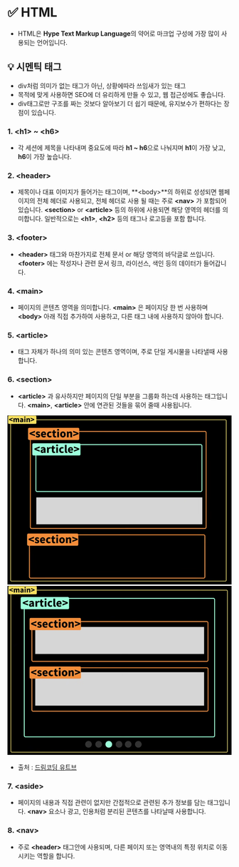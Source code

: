 # ✅ HTML

- HTML은 **Hype Text Markup Language**의 약어로 마크업 구성에 가장 많이 사용되는 언어입니다.

## 💡 시멘틱 태그

- div처럼 의미가 없는 태그가 아닌, 상황에따라 쓰임새가 있는 태그
- 목적에 맞게 사용하면 SEO에 더 유리하게 만들 수 있고, 웹 접근성에도 좋습니다.
- div태그로만 구조를 짜는 것보다 알아보기 더 쉽기 때문에, 유지보수가 편하다는 장점이 있습니다.

### 1. \<h1> ~ \<h6>

- 각 세션에 제목을 나타내며 중요도에 따라 **h1 ~ h6**으로 나눠지며 **h1**이 가장 낮고, **h6**이 가장 높습니다.

### 2. \<header>

- 제목이나 대표 이미지가 들어가는 태그이며, **\<body>**의 하위로 성성되면 웹페이지의 전체 헤더로 사용되고, 전체 헤더로 사용 될 때는 주로 **\<nav>** 가 포함되어 있습니다.
  **\<section>** or **\<article>** 등의 하위에 사용되면 해당 영역의 헤더를 의미합니다. 일반적으로는 **\<h1>**, **\<h2>** 등의 태그나 로고등을 포함 합니다.

### 3. \<footer>

- **\<header>** 태그와 마찬가지로 전체 문서 or 해당 영역의 바닥글로 쓰입니다. **\<footer>** 에는 작성자나 관련 문서 링크, 라이선스, 색인 등의 데이터가 들어갑니다.

### 4. \<main>

- 페이지의 콘텐츠 영역을 의미합니다. **\<main>** 은 페이지당 한 번 사용하며 **\<body>** 아래 직접 추가하여 사용하고, 다른 태그 내에 사용하지 않아야 합니다.

### 5. \<article>

- 태그 자체가 하나의 의미 있는 콘텐츠 영역이며, 주로 단일 게시물을 나타낼때 사용합니다.

### 6. \<section>

- **\<article>** 과 유사하지만 페이지의 단일 부분을 그룹화 하는데 사용하는 태그입니다. **\<main>**, **\<article>** 안에 연관된 것들을 묶어 줄때 사용됩니다.

![section예시](ex1.png)
![section예시](ex2.png)

- 출처 : <a href="https://www.youtube.com/watch?v=T7h8O7dpJIg&t=455s" target="_blank">드림코딩 유트브</a>

### 7. \<aside>

- 페이지의 내용과 직접 관련이 없지만 간접적으로 관련된 추가 정보를 담는 태그입니다. **\<nav>** 요소나 광고, 인용처럼 분리된 콘텐츠를 나타날때 사용합니다.

### 8. \<nav>

- 주로 **\<header>** 태그안에 사용되며, 다른 페이지 또는 영역내의 특정 위치로 이동시키는 역할을 합니다.
